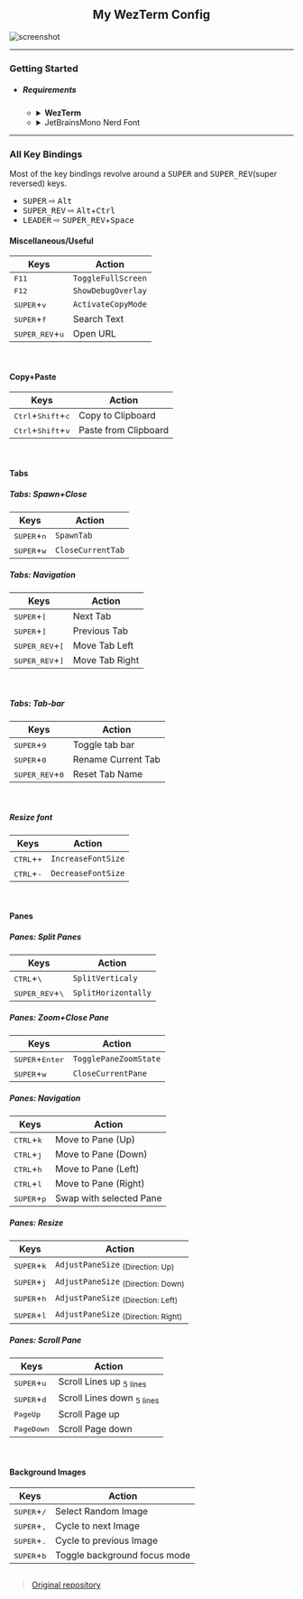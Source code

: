 <h2 align="center">My WezTerm Config</h2>

![screenshot](./.github/screenshots/wezterm.gif)

---

### Getting Started

- ##### Requirements

  - <details>
      <summary><b>WezTerm</b></summary>

    [Official Installation Page](https://wezfurlong.org/wezterm/install/linux.html)

    </details>

  - <details>
    <summary>JetBrainsMono Nerd Font</summary>

    ```sh
    # download the latest JetBrainsMono Nerd Font
    wget https://github.com/ryanoasis/nerd-fonts/releases/latest/download/JetBrainsMono.zip

    # create local fonts directory if it doesn't exist
    mkdir -p ~/.local/share/fonts

    # extract into the fonts directory
    unzip JetBrainsMono.zip -d ~/.local/share/fonts/JetBrainsMono

    # remove the archive
    rm JetBrainsMono.zip

    # update the font cache
    fc-cache -fv

    ```

    </details/>

---

### All Key Bindings

Most of the key bindings revolve around a <kbd>SUPER</kbd> and <kbd>SUPER_REV</kbd>(super reversed) keys.<br>

- <kbd>SUPER</kbd> ⇨ <kbd>Alt</kbd>
- <kbd>SUPER_REV</kbd> ⇨ <kbd>Alt</kbd>+<kbd>Ctrl</kbd>
- <kbd>LEADER</kbd> ⇨ <kbd>SUPER_REV</kbd>+<kbd>Space</kbd>

#### Miscellaneous/Useful

| Keys                              | Action             |
| --------------------------------- | ------------------ |
| <kbd>F11</kbd>                    | `ToggleFullScreen` |
| <kbd>F12</kbd>                    | `ShowDebugOverlay` |
| <kbd>SUPER</kbd>+<kbd>v</kbd>     | `ActivateCopyMode` |
| <kbd>SUPER</kbd>+<kbd>f</kbd>     | Search Text        |
| <kbd>SUPER_REV</kbd>+<kbd>u</kbd> | Open URL           |

&nbsp;

#### Copy+Paste

| Keys                                          | Action               |
| --------------------------------------------- | -------------------- |
| <kbd>Ctrl</kbd>+<kbd>Shift</kbd>+<kbd>c</kbd> | Copy to Clipboard    |
| <kbd>Ctrl</kbd>+<kbd>Shift</kbd>+<kbd>v</kbd> | Paste from Clipboard |

&nbsp;

#### Tabs

##### Tabs: Spawn+Close

| Keys                          | Action            |
| ----------------------------- | ----------------- |
| <kbd>SUPER</kbd>+<kbd>n</kbd> | `SpawnTab`        |
| <kbd>SUPER</kbd>+<kbd>w</kbd> | `CloseCurrentTab` |

##### Tabs: Navigation

| Keys                              | Action         |
| --------------------------------- | -------------- |
| <kbd>SUPER</kbd>+<kbd>[</kbd>     | Next Tab       |
| <kbd>SUPER</kbd>+<kbd>]</kbd>     | Previous Tab   |
| <kbd>SUPER_REV</kbd>+<kbd>[</kbd> | Move Tab Left  |
| <kbd>SUPER_REV</kbd>+<kbd>]</kbd> | Move Tab Right |

&nbsp;

##### Tabs: Tab-bar

| Keys                              | Action             |
| --------------------------------- | ------------------ |
| <kbd>SUPER</kbd>+<kbd>9</kbd>     | Toggle tab bar     |
| <kbd>SUPER</kbd>+<kbd>0</kbd>     | Rename Current Tab |
| <kbd>SUPER_REV</kbd>+<kbd>0</kbd> | Reset Tab Name     |

&nbsp;

##### Resize font

| Keys                         | Action             |
| ---------------------------- | ------------------ |
| <kbd>CTRL</kbd>+<kbd>+</kbd> | `IncreaseFontSize` |
| <kbd>CTRL</kbd>+<kbd>-</kbd> | `DecreaseFontSize` |

&nbsp;

#### Panes

##### Panes: Split Panes

| Keys                               | Action              |
| ---------------------------------- | ------------------- |
| <kbd>CTRL</kbd>+<kbd>\\</kbd>      | `SplitVerticaly`    |
| <kbd>SUPER_REV</kbd>+<kbd>\\</kbd> | `SplitHorizontally` |

##### Panes: Zoom+Close Pane

| Keys                              | Action                |
| --------------------------------- | --------------------- |
| <kbd>SUPER</kbd>+<kbd>Enter</kbd> | `TogglePaneZoomState` |
| <kbd>SUPER</kbd>+<kbd>w</kbd>     | `CloseCurrentPane`    |

##### Panes: Navigation

| Keys                          | Action                  |
| ----------------------------- | ----------------------- |
| <kbd>CTRL</kbd>+<kbd>k</kbd>  | Move to Pane (Up)       |
| <kbd>CTRL</kbd>+<kbd>j</kbd>  | Move to Pane (Down)     |
| <kbd>CTRL</kbd>+<kbd>h</kbd>  | Move to Pane (Left)     |
| <kbd>CTRL</kbd>+<kbd>l</kbd>  | Move to Pane (Right)    |
| <kbd>SUPER</kbd>+<kbd>p</kbd> | Swap with selected Pane |

##### Panes: Resize

| Keys                          | Action                                         |
| ----------------------------- | ---------------------------------------------- |
| <kbd>SUPER</kbd>+<kbd>k</kbd> | `AdjustPaneSize` <sub>(Direction: Up)</sub>    |
| <kbd>SUPER</kbd>+<kbd>j</kbd> | `AdjustPaneSize` <sub>(Direction: Down)</sub>  |
| <kbd>SUPER</kbd>+<kbd>h</kbd> | `AdjustPaneSize` <sub>(Direction: Left)</sub>  |
| <kbd>SUPER</kbd>+<kbd>l</kbd> | `AdjustPaneSize` <sub>(Direction: Right)</sub> |

##### Panes: Scroll Pane

| Keys                          | Action                               |
| ----------------------------- | ------------------------------------ |
| <kbd>SUPER</kbd>+<kbd>u</kbd> | Scroll Lines up <sub>5 lines</sub>   |
| <kbd>SUPER</kbd>+<kbd>d</kbd> | Scroll Lines down <sub>5 lines</sub> |
| <kbd>PageUp</kbd>             | Scroll Page up                       |
| <kbd>PageDown</kbd>           | Scroll Page down                     |

&nbsp;

#### Background Images

| Keys                          | Action                       |
| ----------------------------- | ---------------------------- |
| <kbd>SUPER</kbd>+<kbd>/</kbd> | Select Random Image          |
| <kbd>SUPER</kbd>+<kbd>,</kbd> | Cycle to next Image          |
| <kbd>SUPER</kbd>+<kbd>.</kbd> | Cycle to previous Image      |
| <kbd>SUPER</kbd>+<kbd>b</kbd> | Toggle background focus mode |

##

> [Original repository](https://github.com/KevinSilvester/wezterm-config)
